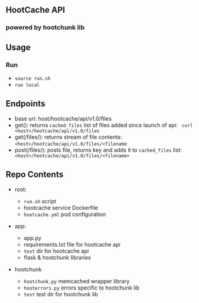 ## HootCache API 
### powered by hootchunk lib 


## Usage
### Run
*  `source run.sh`
* `run local`

## Endpoints
- base url: host/hootcache/api/v1.0/files
- get(): returns `cached_files` list of files added since launch of api: ` curl <host>/hootcache/api/v1.0/files`
- get(/files/<file-name>): returns stream of file contents: `<host>/hootcache/api/v1.0/files/<filename`
- post(/files/<file-name>): posts file, returns key and adds it to `cached_files` list: ` <host>/hootcache/api/v1.0/files/<filename>`
    
    
## Repo Contents
- root:
    - `run.sh` script
    - hootcache service Dockerfile
    - `hootcache.yml` pod configuration

- app:
    - app.py 
    - requirements.txt file for hootcache api
    - `test` dir for hootcache api
    - flask & hootchunk libraries

- hootchunk
    - `hootchunk.py` memcached wrapper library
    - `hooterrors.py` errors specific to hootchunk lib
    - `test` test dir for hootchunk lib



  
